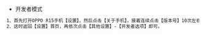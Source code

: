 - 开发者模式

```tex
1、首先打开OPPO R15手机【设置】，然后点击【关于手机】，接着连续点击【版本号】10次左右，即可开启开发者选项；
2、这时返回【设置】首页，再依次点击【其他设置】-【开发者选项】即可。
```

